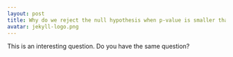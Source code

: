 ```yaml
---
layout: post
title: Why do we reject the null hypothesis when p-value is smaller than alpha?
avatar: jekyll-logo.png
---
```


This is an interesting question. Do you have the same question?
